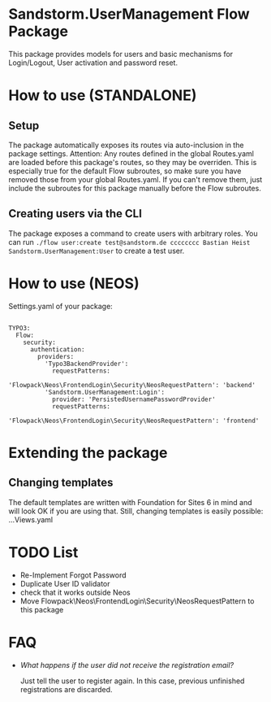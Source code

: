 # Sandstorm.UserManagement Flow Package

This package provides models for users and basic mechanisms for Login/Logout, User activation and password reset.

# How to use (STANDALONE)


## Setup
The package automatically exposes its routes via auto-inclusion in the package settings.
Attention: Any routes defined in the global Routes.yaml are loaded before this package's routes, so they may be overriden.
This is especially true for the default Flow subroutes, so make sure you have removed those from your global Routes.yaml.
If you can't remove them, just include the subroutes for this package manually before the Flow subroutes.

## Creating users via the CLI
The package exposes a command to create users with arbitrary roles. You can run
`./flow user:create test@sandstorm.de cccccccc Bastian Heist Sandstorm.UserManagement:User`
to create a test user.

# How to use (NEOS)

Settings.yaml of your package:

```

TYPO3:
  Flow:
    security:
      authentication:
        providers:
          'Typo3BackendProvider':
            requestPatterns:
              'Flowpack\Neos\FrontendLogin\Security\NeosRequestPattern': 'backend'
          'Sandstorm.UserManagement:Login':
            provider: 'PersistedUsernamePasswordProvider'
            requestPatterns:
              'Flowpack\Neos\FrontendLogin\Security\NeosRequestPattern': 'frontend'

```

# Extending the package

## Changing templates
The default templates are written with Foundation for Sites 6 in mind and will look OK if you are using that.
Still, changing templates is easily possible:
...Views.yaml


# TODO List

* Re-Implement Forgot Password
* Duplicate User ID validator
* check that it works outside Neos
* Move Flowpack\Neos\FrontendLogin\Security\NeosRequestPattern to this package


# FAQ

* *What happens if the user did not receive the registration email?*

  Just tell the user to register again. In this case, previous unfinished registrations are discarded.
